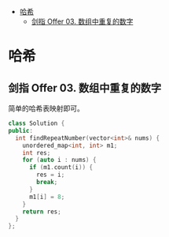 - [哈希](#哈希)
  - [剑指 Offer 03. 数组中重复的数字](#剑指-offer-03-数组中重复的数字)

# 哈希

## 剑指 Offer 03. 数组中重复的数字

简单的哈希表映射即可。

```cpp
class Solution {
public:
  int findRepeatNumber(vector<int>& nums) {
    unordered_map<int, int> m1;
    int res;
    for (auto i : nums) {
      if (m1.count(i)) {
        res = i;
        break;
      }
      m1[i] = 8;
    }
    return res;
  }
};
```